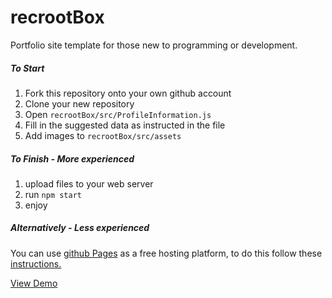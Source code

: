 # recrootBox
Portfolio site template for those new to programming or development.

##### To Start
1. Fork this repository onto your own github account
2. Clone your new repository
3. Open ```recrootBox/src/ProfileInformation.js```
4. Fill in the suggested data as instructed in the file
5. Add images to `recrootBox/src/assets`

##### To Finish - More experienced

1. upload files to your web server
2. run `npm start`
3. enjoy

##### Alternatively - Less experienced
You can use [github Pages](https://pages.github.com/) as a free hosting platform, to do this follow these [instructions.](https://medium.com/@_mariacheline/deploy-create-react-app-project-to-github-pages-2eb6deda5b89)


[View Demo](http://trevorhere.github.io/recrootBox)
